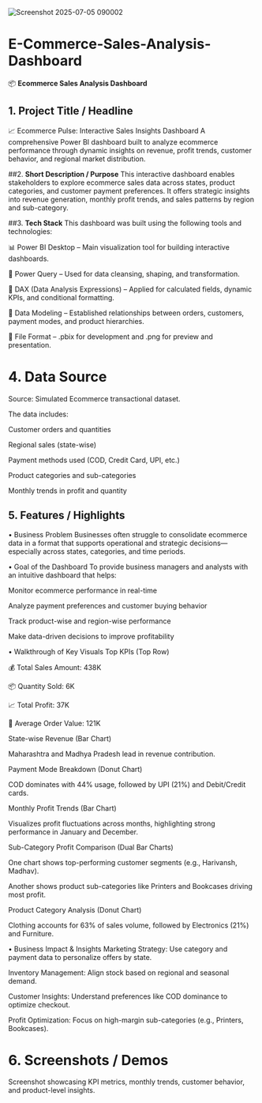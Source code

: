 ![Screenshot 2025-07-05 090002](https://github.com/user-attachments/assets/b2058e5b-e695-42e9-b567-0741b4f80357)
# E-Commerce-Sales-Analysis-Dashboard

📦 **Ecommerce Sales Analysis Dashboard**

## **1. Project Title / Headline**
📈 Ecommerce Pulse: Interactive Sales Insights Dashboard
A comprehensive Power BI dashboard built to analyze ecommerce performance through dynamic insights on revenue, profit trends, customer behavior, and regional market distribution.



##2. **Short Description / Purpose**
This interactive dashboard enables stakeholders to explore ecommerce sales data across states, product categories, and customer payment preferences. It offers strategic insights into revenue generation, monthly profit trends, and sales patterns by region and sub-category.



##3. **Tech Stack**
This dashboard was built using the following tools and technologies:

📊 Power BI Desktop – Main visualization tool for building interactive dashboards.

📂 Power Query – Used for data cleansing, shaping, and transformation.

🧠 DAX (Data Analysis Expressions) – Applied for calculated fields, dynamic KPIs, and conditional formatting.

📝 Data Modeling – Established relationships between orders, customers, payment modes, and product hierarchies.

📁 File Format – .pbix for development and .png for preview and presentation.



# **4. Data Source**

Source: Simulated Ecommerce transactional dataset.

The data includes:

Customer orders and quantities

Regional sales (state-wise)

Payment methods used (COD, Credit Card, UPI, etc.)

Product categories and sub-categories

Monthly trends in profit and quantity

## **5. Features / Highlights**
• Business Problem
Businesses often struggle to consolidate ecommerce data in a format that supports operational and strategic decisions—especially across states, categories, and time periods.

• Goal of the Dashboard
To provide business managers and analysts with an intuitive dashboard that helps:

Monitor ecommerce performance in real-time

Analyze payment preferences and customer buying behavior

Track product-wise and region-wise performance

Make data-driven decisions to improve profitability

• Walkthrough of Key Visuals
Top KPIs (Top Row)

💰 Total Sales Amount: 438K

📦 Quantity Sold: 6K

📈 Total Profit: 37K

🧾 Average Order Value: 121K

State-wise Revenue (Bar Chart)

Maharashtra and Madhya Pradesh lead in revenue contribution.

Payment Mode Breakdown (Donut Chart)

COD dominates with 44% usage, followed by UPI (21%) and Debit/Credit cards.

Monthly Profit Trends (Bar Chart)

Visualizes profit fluctuations across months, highlighting strong performance in January and December.

Sub-Category Profit Comparison (Dual Bar Charts)

One chart shows top-performing customer segments (e.g., Harivansh, Madhav).

Another shows product sub-categories like Printers and Bookcases driving most profit.

Product Category Analysis (Donut Chart)

Clothing accounts for 63% of sales volume, followed by Electronics (21%) and Furniture.

• Business Impact & Insights
Marketing Strategy: Use category and payment data to personalize offers by state.

Inventory Management: Align stock based on regional and seasonal demand.

Customer Insights: Understand preferences like COD dominance to optimize checkout.

Profit Optimization: Focus on high-margin sub-categories (e.g., Printers, Bookcases).

# **6. Screenshots / Demos**

Screenshot showcasing KPI metrics, monthly trends, customer behavior, and product-level insights.

